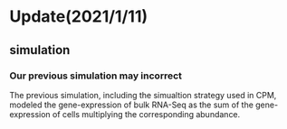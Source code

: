 Update(2021/1/11)
================================

simulation
--------------------------------
### Our previous simulation may incorrect

  The previous simulation, including the simualtion strategy used in CPM, modeled the gene-expression of bulk RNA-Seq as the sum of the gene-expression of cells  multiplying the corresponding abundance. 


